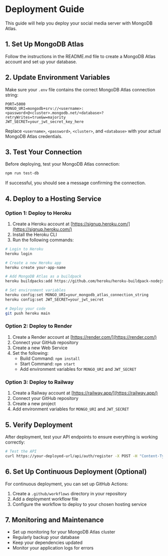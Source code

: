 # Deployment Guide

This guide will help you deploy your social media server with MongoDB Atlas.

## 1. Set Up MongoDB Atlas

Follow the instructions in the README.md file to create a MongoDB Atlas account and set up your database.

## 2. Update Environment Variables

Make sure your `.env` file contains the correct MongoDB Atlas connection string:

```
PORT=5000
MONGO_URI=mongodb+srv://<username>:<password>@<cluster>.mongodb.net/<database>?retryWrites=true&w=majority
JWT_SECRET=your_jwt_secret_key_here
```

Replace `<username>`, `<password>`, `<cluster>`, and `<database>` with your actual MongoDB Atlas credentials.

## 3. Test Your Connection

Before deploying, test your MongoDB Atlas connection:

```bash
npm run test-db
```

If successful, you should see a message confirming the connection.

## 4. Deploy to a Hosting Service

### Option 1: Deploy to Heroku

1. Create a Heroku account at [https://signup.heroku.com/](https://signup.heroku.com/)
2. Install the Heroku CLI
3. Run the following commands:

```bash
# Login to Heroku
heroku login

# Create a new Heroku app
heroku create your-app-name

# Add MongoDB Atlas as a buildpack
heroku buildpacks:add https://github.com/heroku/heroku-buildpack-nodejs

# Set environment variables
heroku config:set MONGO_URI=your_mongodb_atlas_connection_string
heroku config:set JWT_SECRET=your_jwt_secret

# Deploy your code
git push heroku main
```

### Option 2: Deploy to Render

1. Create a Render account at [https://render.com/](https://render.com/)
2. Connect your GitHub repository
3. Create a new Web Service
4. Set the following:
   - Build Command: `npm install`
   - Start Command: `npm start`
   - Add environment variables for `MONGO_URI` and `JWT_SECRET`

### Option 3: Deploy to Railway

1. Create a Railway account at [https://railway.app/](https://railway.app/)
2. Connect your GitHub repository
3. Create a new project
4. Add environment variables for `MONGO_URI` and `JWT_SECRET`

## 5. Verify Deployment

After deployment, test your API endpoints to ensure everything is working correctly:

```bash
# Test the API
curl https://your-deployed-url/api/auth/register -X POST -H "Content-Type: application/json" -d '{"username":"testuser","email":"test@example.com","password":"password123"}'
```

## 6. Set Up Continuous Deployment (Optional)

For continuous deployment, you can set up GitHub Actions:

1. Create a `.github/workflows` directory in your repository
2. Add a deployment workflow file
3. Configure the workflow to deploy to your chosen hosting service

## 7. Monitoring and Maintenance

- Set up monitoring for your MongoDB Atlas cluster
- Regularly backup your database
- Keep your dependencies updated
- Monitor your application logs for errors 